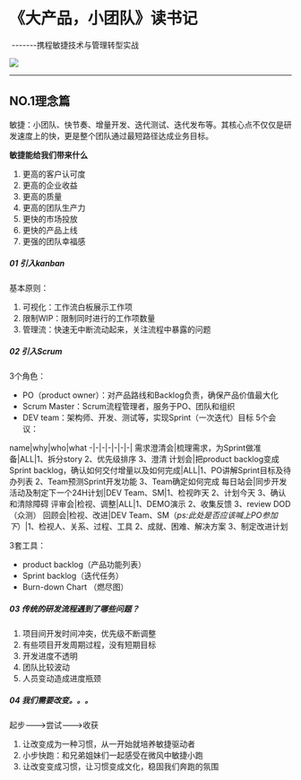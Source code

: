 # 《大产品，小团队》读书记 

​						 -------携程敏捷技术与管理转型实战





![](https://ws1.sinaimg.cn/mw690/78638e06ly1g083p2kq8mj20qo0zktct.jpg)

-----------

## NO.1理念篇

敏捷：小团队、快节奏、增量开发、迭代测试、迭代发布等。其核心点不仅仅是研发速度上的快，更是整个团队通过最短路径达成业务目标。

**敏捷能给我们带来什么**
1. 更高的客户认可度
2. 更高的企业收益
3. 更高的质量
4. 更高的团队生产力
5. 更快的市场投放
6. 更快的产品上线 
7. 更强的团队幸福感

##### 01 引入kanban
基本原则：
1. 可视化：工作流白板展示工作项
2. 限制WIP：限制同时进行的工作项数量
3. 管理流：快速无中断流动起来，关注流程中暴露的问题

##### 02 引入Scrum
3个角色：
- PO（product owner）：对产品路线和Backlog负责，确保产品价值最大化
- Scrum Master：Scrum流程管理者，服务于PO、团队和组织
- DEV team：架构师、开发、测试等，实现Sprint（一次迭代）目标
5个会议：

name|why|who|what
-|-|-|-|-|-|-|
需求澄清会|梳理需求，为Sprint做准备|ALL|1、拆分story  2、优先级排序 3、澄清
计划会|把product backlog变成Sprint backlog，确认如何交付增量以及如何完成|ALL|1、PO讲解Sprint目标及待办列表  2、Team预测Sprint开发功能  3、Team确定如何完成
每日站会|同步开发活动及制定下一个24H计划|DEV Team、SM|1、检视昨天  2、计划今天  3、确认和清除障碍
评审会|检视、调整|ALL|1、DEMO演示  2、收集反馈  3、review DOD（众测）
回顾会|检视、改进|DEV Team、SM（*ps:此处是否应该喊上PO参加下*）|1、检视人、关系、过程、工具  2、成就、困难、解决方案  3、制定改进计划

3套工具：
- product backlog（产品功能列表）
- Sprint backlog（迭代任务）
- Burn-down Chart （燃尽图）

##### 03 传统的研发流程遇到了哪些问题？
1. 项目间开发时间冲突，优先级不断调整
2. 有些项目开发周期过程，没有短期目标
3. 开发进度不透明 
4. 团队比较波动
5. 人员变动造成进度瓶颈

##### 04 我们需要改变。。。
起步--->尝试--->收获
1. 让改变成为一种习惯，从一开始就培养敏捷驱动者
2. 小步快跑：和兄弟姐妹们一起感受在微风中敏捷小跑
3. 让改变变成习惯，让习惯变成文化，稳固我们奔跑的氛围




